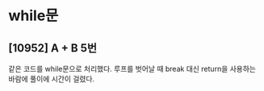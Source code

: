 # while문

## [10952] A + B 5번

같은 코드를 while문으로 처리했다. 루프를 벗어날 때 break 대신 return을 사용하는 바람에 풀이에 시간이 걸렸다.

